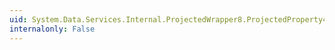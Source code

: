 ```yaml
---
uid: System.Data.Services.Internal.ProjectedWrapper8.ProjectedProperty4
internalonly: False
---
```

